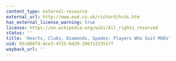 ```yaml
---
content_type: external-resource
external_url: http://www.mud.co.uk/richard/hcds.htm
has_external_license_warning: true
license: https://en.wikipedia.org/wiki/All_rights_reserved
status: ''
title: 'Hearts, Clubs, Diamonds, Spades: Players Who Suit MUDs'
uid: 95cd68fd-4ce3-4f25-bd29-29671223517f
wayback_url: ''
---
```

